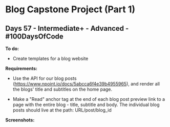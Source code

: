 # Blog Capstone Project (Part 1)
## Days 57 - Intermediate+ - Advanced - \#100DaysOfCode

**To do:**
* Create templates for a blog website

**Requirements:**
* Use the API for our blog posts (https://www.npoint.io/docs/5abcca6f4e39b4955965), and render all the blogs' title 
  and subtitles on the home page.
  
* Make a "Read" anchor tag at the end of each blog post preview link to a page with the entire blog - title, subtitle 
  and body. The individual blog posts should live at the path: URL/post/blog_id
  
**Screenshots:**

![]()

![]()
